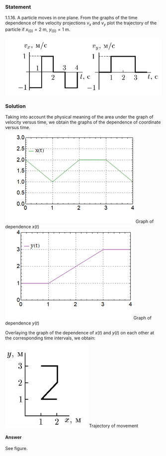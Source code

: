 ###  Statement 

$1.1.16.$ A particle moves in one plane. From the graphs of the time dependence of the velocity projections $v_x$ and $v_y$ plot the trajectory of the particle if $x_{(0)} = 2$ m, $y_{(0)} = 1$ m. 

![ For problem 1.1.16 |936x344, 54%](../../img/1.1.16/statement.png)

### Solution

Taking into account the physical meaning of the area under the graph of velocity versus time, we obtain the graphs of the dependence of coordinate versus time. 

![ Graph of dependence $x(t)$ |416x286, 59%](../../img/1.1.16/graph1.png)  Graph of dependence $x(t)$  ![ Graph of dependence $y(t)$ |409x291, 59%](../../img/1.1.16/graph2.png)  Graph of dependence $y(t)$ 

Overlaying the graph of the dependence of $x(t)$ and $y(t)$ on each other at the corresponding time intervals, we obtain: 

![ Trajectory of movement |266x266, 34%](../../img/1.1.16/sol.png)  Trajectory of movement 

#### Answer

See figure. 
